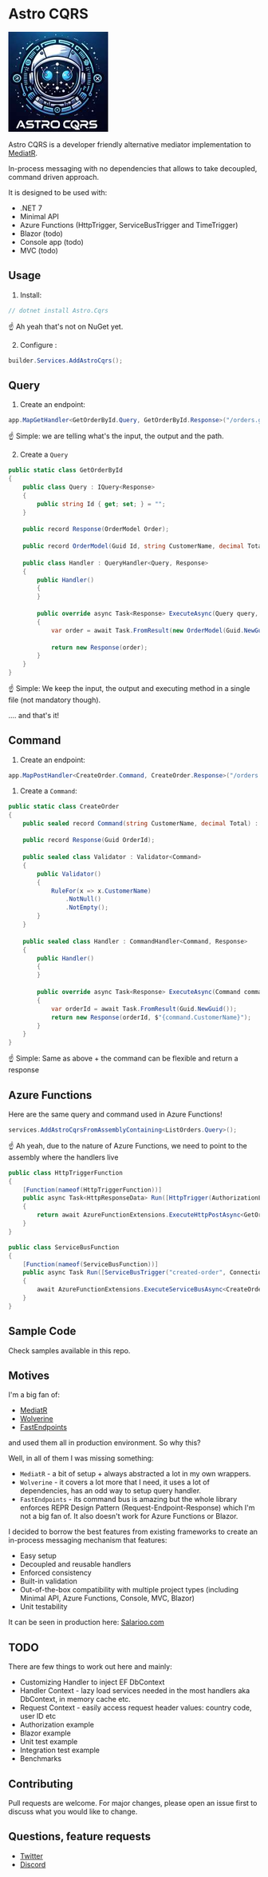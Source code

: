 # Astro CQRS

![Astro.CQRS](https://raw.githubusercontent.com/kedzior-io/astro-cqrs/main/astrocqrs.jpg)

Astro CQRS is a developer friendly alternative mediator implementation to [MediatR](https://github.com/jbogard/MediatR).

In-process messaging with no dependencies that allows to take decoupled, command driven approach.

It is designed to be used with:

- .NET 7
- Minimal API
- Azure Functions (HttpTrigger, ServiceBusTrigger and TimeTrigger)
- Blazor (todo)
- Console app (todo)
- MVC (todo)

## Usage

1. Install:

```csharp
// dotnet install Astro.Cqrs
```

☝️ Ah yeah that's not on NuGet yet.


2. Configure :

```csharp
builder.Services.AddAstroCqrs();
```

## Query

1. Create an endpoint:

```csharp
app.MapGetHandler<GetOrderById.Query, GetOrderById.Response>("/orders.getById.{id}");
```

☝️ Simple: we are telling what's the input, the output and the path. 


2. Create a `Query`

```csharp
public static class GetOrderById
{
    public class Query : IQuery<Response>
    {
        public string Id { get; set; } = "";
    }

    public record Response(OrderModel Order);

    public record OrderModel(Guid Id, string CustomerName, decimal Total);

    public class Handler : QueryHandler<Query, Response>
    {
        public Handler()
        {
        }

        public override async Task<Response> ExecuteAsync(Query query, CancellationToken ct)
        {
            var order = await Task.FromResult(new OrderModel(Guid.NewGuid(), "Gavin Belson", 20));

            return new Response(order);
        }
    }
}
```

☝️ Simple: We keep the input, the output and executing method in a single file (not mandatory though). 

.... and that's it!

## Command

1. Create an endpoint:

```csharp
app.MapPostHandler<CreateOrder.Command, CreateOrder.Response>("/orders.create");
```

1. Create a `Command`:

```csharp
public static class CreateOrder
{
    public sealed record Command(string CustomerName, decimal Total) : ICommand<Response>;
    
    public record Response(Guid OrderId);

    public sealed class Validator : Validator<Command>
    {
        public Validator()
        {
            RuleFor(x => x.CustomerName)
                .NotNull()
                .NotEmpty();
        }
    }

    public sealed class Handler : CommandHandler<Command, Response>
    {
        public Handler()
        {
        }

        public override async Task<Response> ExecuteAsync(Command command, CancellationToken ct)
        {
            var orderId = await Task.FromResult(Guid.NewGuid());
            return new Response(orderId, $"{command.CustomerName}");
        }
    }
}
```

☝️ Simple: Same as above + the command can be flexible and return a response


## Azure Functions

Here are the same query and command used in Azure Functions!

```csharp
services.AddAstroCqrsFromAssemblyContaining<ListOrders.Query>();
```

☝️ Ah yeah, due to the nature of Azure Functions, we need to point to the assembly where the handlers live


```csharp
public class HttpTriggerFunction
{
    [Function(nameof(HttpTriggerFunction))]
    public async Task<HttpResponseData> Run([HttpTrigger(AuthorizationLevel.Anonymous, "get", "post")] HttpRequestData req)
    {
        return await AzureFunctionExtensions.ExecuteHttpPostAsync<GetOrderById.Query, GetOrderById.Response>(req);
    }
}
```


```csharp
public class ServiceBusFunction
{
    [Function(nameof(ServiceBusFunction))]
    public async Task Run([ServiceBusTrigger("created-order", Connection = "ConnectionStrings:ServiceBus")] string json, FunctionContext context)
    {
        await AzureFunctionExtensions.ExecuteServiceBusAsync<CreateOrder.Command, CreateOrder.Response>(json, JsonOptions.Defaults, context);
    }
}
```

## Sample Code

Check samples available in this repo. 

## Motives

I'm a big fan of:
- [MediatR](https://github.com/jbogard/MediatR)
- [Wolverine](https://github.com/JasperFx/wolverine)
- [FastEndpoints](https://fast-endpoints.com/)

and used them all in production environment. So why this?

Well, in all of them I was missing something:

- `MediatR` - a bit of setup + always abstracted a lot in my own wrappers.
- `Wolverine` - it covers a lot more that I need, it uses a lot of dependencies, has an odd way to setup query handler. 
- `FastEndpoints` - its command bus is amazing but the whole library enforces REPR Design Pattern (Request-Endpoint-Response) which I'm not a big fan of. It also doesn't work for Azure Functions or Blazor.

I decided to borrow the best features from existing frameworks to create an in-process messaging mechanism that features:

- Easy setup
- Decoupled and reusable handlers
- Enforced consistency
- Built-in validation
- Out-of-the-box compatibility with multiple project types (including Minimal API, Azure Functions, Console, MVC, Blazor)
- Unit testability

It can be seen in production here: [Salarioo.com](https://salarioo.com)


## TODO

There are few things to work out here and mainly:

- Customizing Handler to inject EF DbContext
- Handler Context - lazy load services needed in the most handlers aka DbContext, in memory cache etc. 
- Request Context - easily access request header values: country code, user ID etc
- Authorization example
- Blazor example
- Unit test example
- Integration test example
- Benchmarks

## Contributing

Pull requests are welcome. For major changes, please open an issue first to discuss what you would like to change.

## Questions, feature requests

- [Twitter](https://twitter.com/KedziorArtur)
- [Discord](https://discord.gg/j3vmcaZG)
